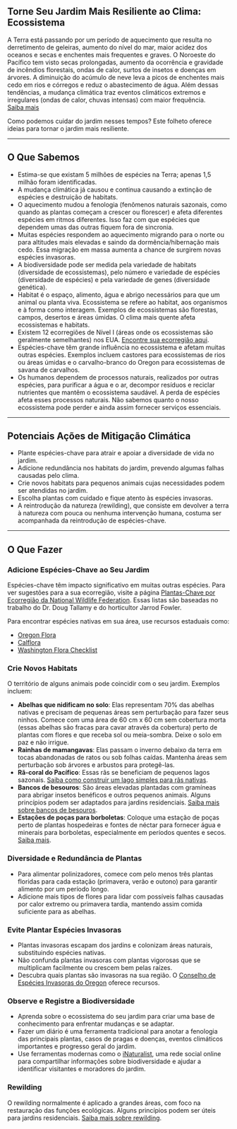 ## Torne Seu Jardim Mais Resiliente ao Clima: Ecossistema

A Terra está passando por um período de aquecimento que resulta no derretimento de geleiras, aumento do nível do mar, maior acidez dos oceanos e secas e enchentes mais frequentes e graves. O Noroeste do Pacífico tem visto secas prolongadas, aumento da ocorrência e gravidade de incêndios florestais, ondas de calor, surtos de insetos e doenças em árvores. A diminuição do acúmulo de neve leva a picos de enchentes mais cedo em rios e córregos e reduz o abastecimento de água. Além dessas tendências, a mudança climática traz eventos climáticos extremos e irregulares (ondas de calor, chuvas intensas) com maior frequência.  
[Saiba mais](https://blogs.oregonstate.edu/occri/oregon-climate-assessments/)

Como podemos cuidar do jardim nesses tempos? Este folheto oferece ideias para tornar o jardim mais resiliente.

---

## O Que Sabemos

- Estima-se que existam 5 milhões de espécies na Terra; apenas 1,5 milhão foram identificadas.
- A mudança climática já causou e continua causando a extinção de espécies e destruição de habitats.
- O aquecimento mudou a fenologia (fenômenos naturais sazonais, como quando as plantas começam a crescer ou florescer) e afeta diferentes espécies em ritmos diferentes. Isso faz com que espécies que dependem umas das outras fiquem fora de sincronia.
- Muitas espécies respondem ao aquecimento migrando para o norte ou para altitudes mais elevadas e saindo da dormência/hibernação mais cedo. Essa migração em massa aumenta a chance de surgirem novas espécies invasoras.
- A biodiversidade pode ser medida pela variedade de habitats (diversidade de ecossistemas), pelo número e variedade de espécies (diversidade de espécies) e pela variedade de genes (diversidade genética).
- Habitat é o espaço, alimento, água e abrigo necessários para que um animal ou planta viva. Ecossistema se refere ao habitat, aos organismos e à forma como interagem. Exemplos de ecossistemas são florestas, campos, desertos e áreas úmidas. O clima mais quente afeta ecossistemas e habitats.
- Existem 12 ecorregiões de Nível I (áreas onde os ecossistemas são geralmente semelhantes) nos EUA. [Encontre sua ecorregião aqui](https://www.epa.gov/eco-research/ecoregions).
- Espécies-chave têm grande influência no ecossistema e afetam muitas outras espécies. Exemplos incluem castores para ecossistemas de rios ou áreas úmidas e o carvalho-branco do Oregon para ecossistemas de savana de carvalhos.
- Os humanos dependem de processos naturais, realizados por outras espécies, para purificar a água e o ar, decompor resíduos e reciclar nutrientes que mantêm o ecossistema saudável. A perda de espécies afeta esses processos naturais. Não sabemos quanto o nosso ecossistema pode perder e ainda assim fornecer serviços essenciais.

---

## Potenciais Ações de Mitigação Climática

- Plante espécies-chave para atrair e apoiar a diversidade de vida no jardim.
- Adicione redundância nos habitats do jardim, prevendo algumas falhas causadas pelo clima.
- Crie novos habitats para pequenos animais cujas necessidades podem ser atendidas no jardim.
- Escolha plantas com cuidado e fique atento às espécies invasoras.
- A reintrodução da natureza (rewilding), que consiste em devolver a terra à natureza com pouca ou nenhuma intervenção humana, costuma ser acompanhada da reintrodução de espécies-chave.

---

## O Que Fazer

### Adicione Espécies-Chave ao Seu Jardim

Espécies-chave têm impacto significativo em muitas outras espécies. Para ver sugestões para a sua ecorregião, visite a página [Plantas-Chave por Ecorregião da National Wildlife Federation](https://www.nwf.org/Garden-for-Wildlife/About/Native-Plants/keystone-plants-by-ecoregion). Essas listas são baseadas no trabalho do Dr. Doug Tallamy e do horticultor Jarrod Fowler.

Para encontrar espécies nativas em sua área, use recursos estaduais como:

- [Oregon Flora](https://oregonflora.org/)
- [Calflora](https://www.calflora.org/)
- [Washington Flora Checklist](https://burkeherbarium.org/waflora/checklist.php?Category=Endemic)

### Crie Novos Habitats

O território de alguns animais pode coincidir com o seu jardim. Exemplos incluem:

- **Abelhas que nidificam no solo**: Elas representam 70% das abelhas nativas e precisam de pequenas áreas sem perturbação para fazer seus ninhos. Comece com uma área de 60 cm x 60 cm sem cobertura morta (essas abelhas são fracas para cavar através da cobertura) perto de plantas com flores e que receba sol ou meia-sombra. Deixe o solo em paz e não irrigue.
- **Rainhas de mamangavas**: Elas passam o inverno debaixo da terra em tocas abandonadas de ratos ou sob folhas caídas. Mantenha áreas sem perturbação sob árvores e arbustos para protegê-las.
- **Rã-coral do Pacífico**: Essas rãs se beneficiam de pequenos lagos sazonais. [Saiba como construir um lago simples para rãs nativas](https://extension.oregonstate.edu/news/how-build-simple-pond-native-frogs).
- **Bancos de besouros**: São áreas elevadas plantadas com gramíneas para abrigar insetos benéficos e outros pequenos animais. Alguns princípios podem ser adaptados para jardins residenciais. [Saiba mais sobre bancos de besouros](http://oregonipm.ippc.orst.edu/Agroecology/NEW_BEETLE_BANK_1.pdf).
- **Estações de poças para borboletas**: Coloque uma estação de poças perto de plantas hospedeiras e fontes de néctar para fornecer água e minerais para borboletas, especialmente em períodos quentes e secos. [Saiba mais](https://www.nwf.org/-/media/Documents/PDFs/Garden-for-Wildlife/Tip-Sheets/Water-Butterfly-Gardens).

### Diversidade e Redundância de Plantas

- Para alimentar polinizadores, comece com pelo menos três plantas floridas para cada estação (primavera, verão e outono) para garantir alimento por um período longo.
- Adicione mais tipos de flores para lidar com possíveis falhas causadas por calor extremo ou primavera tardia, mantendo assim comida suficiente para as abelhas.

### Evite Plantar Espécies Invasoras

- Plantas invasoras escapam dos jardins e colonizam áreas naturais, substituindo espécies nativas.
- Não confunda plantas invasoras com plantas vigorosas que se multiplicam facilmente ou crescem bem pelas raízes.
- Descubra quais plantas são invasoras na sua região. O [Conselho de Espécies Invasoras do Oregon](https://www.oregoninvasivespeciescouncil.org/infohub) oferece recursos.

### Observe e Registre a Biodiversidade

- Aprenda sobre o ecossistema do seu jardim para criar uma base de conhecimento para enfrentar mudanças e se adaptar.
- Fazer um diário é uma ferramenta tradicional para anotar a fenologia das principais plantas, casos de pragas e doenças, eventos climáticos importantes e progresso geral do jardim.
- Use ferramentas modernas como o [iNaturalist](https://www.inaturalist.org), uma rede social online para compartilhar informações sobre biodiversidade e ajudar a identificar visitantes e moradores do jardim.

### Rewilding

O rewilding normalmente é aplicado a grandes áreas, com foco na restauração das funções ecológicas. Alguns princípios podem ser úteis para jardins residenciais. [Saiba mais sobre rewilding](https://www.iucn.org/resources/issues-brief/benefits-and-risks-rewilding).
